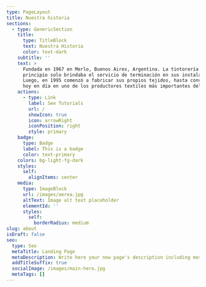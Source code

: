 ```yaml
---
type: PageLayout
title: Nuestra historia
sections:
  - type: GenericSection
    title:
      type: TitleBlock
      text: Nuestra Historia
      color: text-dark
    subtitle: ''
    text: >
      Fundada en 1967 en Merlo, Buenos Aires, Argentina. La tintorería en un
      principio solo brindaba el servicio de terminación en sus instalaciones.
      Luego, en 1995 comenzó a fabricar sus propios tejidos, hasta convertirse
      hoy en día en uno de los productores textiles más importantes del país.
    actions:
      - type: Link
        label: See Tutorials
        url: /
        showIcon: true
        icon: arrowRight
        iconPosition: right
        style: primary
    badge:
      type: Badge
      label: This is a badge
      color: text-primary
    colors: bg-light-fg-dark
    styles:
      self:
        alignItems: center
    media:
      type: ImageBlock
      url: /images/aerea.jpg
      altText: Image alt text placeholder
      elementId: ''
      styles:
        self:
          borderRadius: medium
slug: about
isDraft: false
seo:
  type: Seo
  metaTitle: Landing Page
  metaDescription: Write here your new page's description including most relevant keywords.
  addTitleSuffix: true
  socialImage: /images/main-hero.jpg
  metaTags: []
---
```

